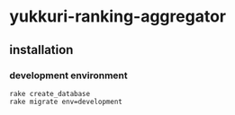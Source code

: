 # yukkuri-ranking-aggregator

## installation

### development environment

```
rake create_database
rake migrate env=development
```
